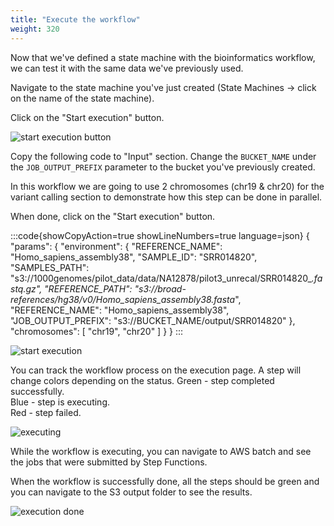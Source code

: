 ```yaml
---
title: "Execute the workflow"
weight: 320
---
```


Now that we've defined a state machine with the bioinformatics workflow, we can 
test it with the same data we've previously used.

Navigate to the state machine you've just created (State Machines -> click on 
the name of the state machine).

Click on the "Start execution" button.

![start execution button](/static/images/workflow/10_start_execution_button.png)

Copy the following code to "Input" section. Change the ``BUCKET_NAME`` under the 
``JOB_OUTPUT_PREFIX`` parameter to the bucket you've previously created.

In this workflow we are going to use 2 chromosomes (chr19 & chr20) for the 
variant calling section to demonstrate how this step can be done in parallel.

When done, click on the "Start execution" button.

:::code{showCopyAction=true showLineNumbers=true language=json}
{
  "params": {
    "environment": {
      "REFERENCE_NAME": "Homo_sapiens_assembly38",
      "SAMPLE_ID": "SRR014820",
      "SAMPLES_PATH": "s3://1000genomes/pilot_data/data/NA12878/pilot3_unrecal/SRR014820_*.fastq.gz",
      "REFERENCE_PATH": "s3://broad-references/hg38/v0/Homo_sapiens_assembly38.fasta*",
      "REFERENCE_NAME": "Homo_sapiens_assembly38",
      "JOB_OUTPUT_PREFIX": "s3://BUCKET_NAME/output/SRR014820"
    },
    "chromosomes": [
      "chr19",
      "chr20"
    ]
  }
}
:::

![start execution](/static/images/workflow/11_start_execution.png)

You can track the workflow process on the execution page. A step will change 
colors depending on the status.
Green - step completed successfully.  
Blue - step is executing.  
Red - step failed.

![executing](/static/images/workflow/12_started_execution.png)

While the workflow is executing, you can navigate to AWS batch and see the jobs 
that were submitted by Step Functions.

When the workflow is successfully done, all the steps should be green and you 
can navigate to the S3 output folder to see the results.

![execution done](/static/images/workflow/13_workflow_done.png)